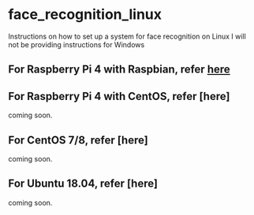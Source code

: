 # face_recognition_linux
Instructions on how to set up a system for face recognition on Linux
I will not be providing instructions for Windows
## For Raspberry Pi 4 with Raspbian, refer [here](0_raspberry_pi_4.md)
## For Raspberry Pi 4 with CentOS, refer [here]
coming soon.  
## For CentOS 7/8, refer [here]
coming soon.  
## For Ubuntu 18.04, refer [here]
coming soon.  

